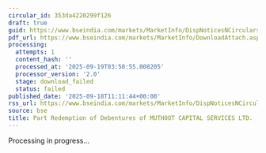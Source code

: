 ```yaml
---
circular_id: 353da4220299f126
draft: true
guid: https://www.bseindia.com/markets/MarketInfo/DispNoticesNCirculars.aspx?Noticeid={53A397C0-280C-4881-A275-B8FD9078BE7D}&noticeno=20250918-25&dt=09/18/2025&icount=25&totcount=63&flag=0
pdf_url: https://www.bseindia.com/markets/MarketInfo/DownloadAttach.aspx?id=20250918-25&attachedId=
processing:
  attempts: 1
  content_hash: ''
  processed_at: '2025-09-19T03:50:55.008205'
  processor_version: '2.0'
  stage: download_failed
  status: failed
published_date: '2025-09-18T11:11:44+00:00'
rss_url: https://www.bseindia.com/markets/MarketInfo/DispNoticesNCirculars.aspx?Noticeid={53A397C0-280C-4881-A275-B8FD9078BE7D}&noticeno=20250918-25&dt=09/18/2025&icount=25&totcount=63&flag=0
source: bse
title: Part Redemption of Debentures of MUTHOOT CAPITAL SERVICES LTD.
---
```


Processing in progress...